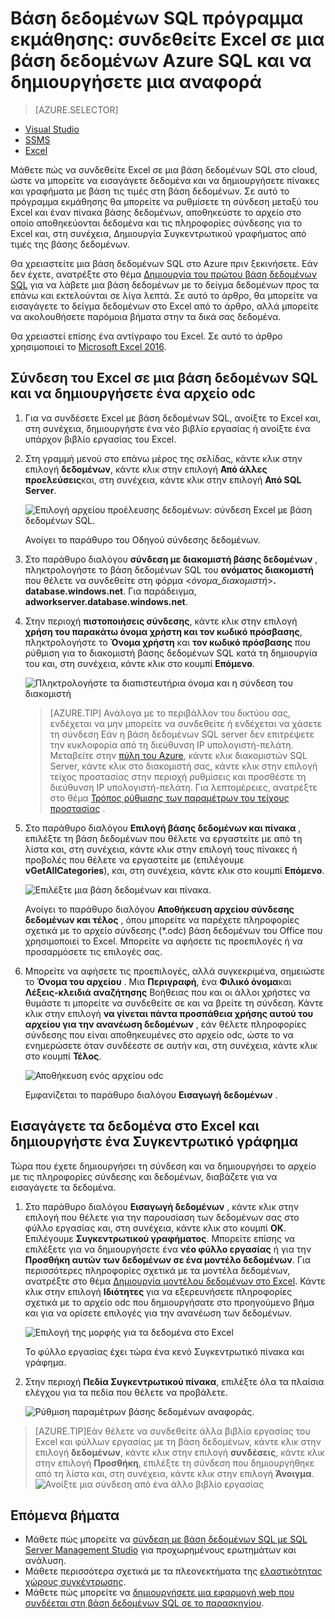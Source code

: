 <properties
    pageTitle="Σύνδεση του Excel με βάση δεδομένων SQL | Microsoft Azure"
    description="Μάθετε τον τρόπο σύνδεσης του Microsoft Excel με βάση δεδομένων Azure SQL στο cloud. Εισαγωγή δεδομένων στο Excel για τη δημιουργία αναφορών και δεδομένων Εξερεύνηση."
    services="sql-database"
    keywords="σύνδεση του excel σε sql, να εισαγάγετε δεδομένα στο excel"
    documentationCenter=""
    authors="joseidz"
    manager="jhubbard"
    editor=""/>


<tags
    ms.service="sql-database"
    ms.workload="data-management"
    ms.tgt_pltfrm="na"
    ms.devlang="na"
    ms.topic="get-started-article"
    ms.date="07/05/2016"
    ms.author="joseidz"/>


# <a name="sql-database-tutorial-connect-excel-to-an-azure-sql-database-and-create-a-report"></a>Βάση δεδομένων SQL πρόγραμμα εκμάθησης: συνδεθείτε Excel σε μια βάση δεδομένων Azure SQL και να δημιουργήσετε μια αναφορά

> [AZURE.SELECTOR]
- [Visual Studio](sql-database-connect-query.md)
- [SSMS](sql-database-connect-query-ssms.md)
- [Excel](sql-database-connect-excel.md)

Μάθετε πώς να συνδεθείτε Excel σε μια βάση δεδομένων SQL στο cloud, ώστε να μπορείτε να εισαγάγετε δεδομένα και να δημιουργήσετε πίνακες και γραφήματα με βάση τις τιμές στη βάση δεδομένων. Σε αυτό το πρόγραμμα εκμάθησης θα μπορείτε να ρυθμίσετε τη σύνδεση μεταξύ του Excel και έναν πίνακα βάσης δεδομένων, αποθηκεύστε το αρχείο στο οποίο αποθηκεύονται δεδομένα και τις πληροφορίες σύνδεσης για το Excel και, στη συνέχεια, Δημιουργία Συγκεντρωτικού γραφήματος από τιμές της βάσης δεδομένων.

Θα χρειαστείτε μια βάση δεδομένων SQL στο Azure πριν ξεκινήσετε. Εάν δεν έχετε, ανατρέξτε στο θέμα [Δημιουργία του πρώτου βάση δεδομένων SQL](sql-database-get-started.md) για να λάβετε μια βάση δεδομένων με το δείγμα δεδομένων προς τα επάνω και εκτελούνται σε λίγα λεπτά. Σε αυτό το άρθρο, θα μπορείτε να εισαγάγετε το δείγμα δεδομένων στο Excel από το άρθρο, αλλά μπορείτε να ακολουθήσετε παρόμοια βήματα στην τα δικά σας δεδομένα.

Θα χρειαστεί επίσης ένα αντίγραφο του Excel. Σε αυτό το άρθρο χρησιμοποιεί το [Microsoft Excel 2016](https://products.office.com/en-US/).

## <a name="connect-excel-to-a-sql-database-and-create-an-odc-file"></a>Σύνδεση του Excel σε μια βάση δεδομένων SQL και να δημιουργήσετε ένα αρχείο odc

1.  Για να συνδέσετε Excel με βάση δεδομένων SQL, ανοίξτε το Excel και, στη συνέχεια, δημιουργήστε ένα νέο βιβλίο εργασίας ή ανοίξτε ένα υπάρχον βιβλίο εργασίας του Excel.

2.  Στη γραμμή μενού στο επάνω μέρος της σελίδας, κάντε κλικ στην επιλογή **δεδομένων**, κάντε κλικ στην επιλογή **Από άλλες προελεύσεις**και, στη συνέχεια, κάντε κλικ στην επιλογή **Από SQL Server**.

    ![Επιλογή αρχείου προέλευσης δεδομένων: σύνδεση Excel με βάση δεδομένων SQL.](./media/sql-database-connect-excel/excel_data_source.png)

    Ανοίγει το παράθυρο του Οδηγού σύνδεσης δεδομένων.

3.  Στο παράθυρο διαλόγου **σύνδεση με διακομιστή βάσης δεδομένων** , πληκτρολογήστε το βάση δεδομένων SQL του **ονόματος διακομιστή** που θέλετε να συνδεθείτε στη φόρμα <*όνομα_διακομιστή*>**. database.windows.net**. Για παράδειγμα, **adworkserver.database.windows.net**.

4.  Στην περιοχή **πιστοποιήσεις σύνδεσης**, κάντε κλικ στην επιλογή **χρήση του παρακάτω όνομα χρήστη και τον κωδικό πρόσβασης**, πληκτρολογήστε το **Όνομα χρήστη** και **τον κωδικό πρόσβασης** που ρύθμιση για το διακομιστή βάσης δεδομένων SQL κατά τη δημιουργία του και, στη συνέχεια, κάντε κλικ στο κουμπί **Επόμενο**.

    ![Πληκτρολογήστε τα διαπιστευτήρια όνομα και η σύνδεση του διακομιστή](./media/sql-database-connect-excel/connect-to-server.png)

    > [AZURE.TIP] Ανάλογα με το περιβάλλον του δικτύου σας, ενδέχεται να μην μπορείτε να συνδεθείτε ή ενδέχεται να χάσετε τη σύνδεση Εάν η βάση δεδομένων SQL server δεν επιτρέψετε την κυκλοφορία από τη διεύθυνση IP υπολογιστή-πελάτη. Μεταβείτε στην [πύλη του Azure](https://portal.azure.com/), κάντε κλικ διακομιστών SQL Server, κάντε κλικ στο διακομιστή σας, κάντε κλικ στην επιλογή τείχος προστασίας στην περιοχή ρυθμίσεις και προσθέστε τη διεύθυνση IP υπολογιστή-πελάτη. Για λεπτομέρειες, ανατρέξτε στο θέμα [Τρόπος ρύθμισης των παραμέτρων του τείχους προστασίας](sql-database-configure-firewall-settings.md) .

5. Στο παράθυρο διαλόγου **Επιλογή βάσης δεδομένων και πίνακα** , επιλέξτε τη βάση δεδομένων που θέλετε να εργαστείτε με από τη λίστα και, στη συνέχεια, κάντε κλικ στην επιλογή τους πίνακες ή προβολές που θέλετε να εργαστείτε με (επιλέγουμε **vGetAllCategories**), και, στη συνέχεια, κάντε κλικ στο κουμπί **Επόμενο**.

    ![Επιλέξτε μια βάση δεδομένων και πίνακα.](./media/sql-database-connect-excel/select-database-and-table.png)

    Ανοίγει το παράθυρο διαλόγου **Αποθήκευση αρχείου σύνδεσης δεδομένων και τέλος** , όπου μπορείτε να παρέχετε πληροφορίες σχετικά με το αρχείο σύνδεσης (*.odc) βάση δεδομένων του Office που χρησιμοποιεί το Excel. Μπορείτε να αφήσετε τις προεπιλογές ή να προσαρμόσετε τις επιλογές σας.

6. Μπορείτε να αφήσετε τις προεπιλογές, αλλά συγκεκριμένα, σημειώστε το **Όνομα του αρχείου** . Μια **Περιγραφή**, ένα **Φιλικό όνομα**και **Λέξεις-κλειδιά αναζήτησης** Βοήθειας που και οι άλλοι χρήστες να θυμάστε τι μπορείτε να συνδεθείτε σε και να βρείτε τη σύνδεση. Κάντε κλικ στην επιλογή **να γίνεται πάντα προσπάθεια χρήσης αυτού του αρχείου για την ανανέωση δεδομένων** , εάν θέλετε πληροφορίες σύνδεσης που είναι αποθηκευμένες στο αρχείο odc, ώστε το να ενημερώσετε όταν συνδέεστε σε αυτήν και, στη συνέχεια, κάντε κλικ στο κουμπί **Τέλος**.

    ![Αποθήκευση ενός αρχείου odc](./media/sql-database-connect-excel/save-odc-file.png)

    Εμφανίζεται το παράθυρο διαλόγου **Εισαγωγή δεδομένων** .

## <a name="import-the-data-into-excel-and-create-a-pivot-chart"></a>Εισαγάγετε τα δεδομένα στο Excel και δημιουργήστε ένα Συγκεντρωτικό γράφημα
Τώρα που έχετε δημιουργήσει τη σύνδεση και να δημιουργήσει το αρχείο με τις πληροφορίες σύνδεσης και δεδομένων, διαβάζετε για να εισαγάγετε τα δεδομένα.

1. Στο παράθυρο διαλόγου **Εισαγωγή δεδομένων** , κάντε κλικ στην επιλογή που θέλετε για την παρουσίαση των δεδομένων σας στο φύλλο εργασίας και, στη συνέχεια, κάντε κλικ στο κουμπί **OK**. Επιλέγουμε **Συγκεντρωτικού γραφήματος**. Μπορείτε επίσης να επιλέξετε για να δημιουργήσετε ένα **νέο φύλλο εργασίας** ή για την **Προσθήκη αυτών των δεδομένων σε ένα μοντέλο δεδομένων**. Για περισσότερες πληροφορίες σχετικά με τα μοντέλα δεδομένων, ανατρέξτε στο θέμα [Δημιουργία μοντέλου δεδομένων στο Excel](https://support.office.com/article/Create-a-Data-Model-in-Excel-87E7A54C-87DC-488E-9410-5C75DBCB0F7B). Κάντε κλικ στην επιλογή **Ιδιότητες** για να εξερευνήσετε πληροφορίες σχετικά με το αρχείο odc που δημιουργήσατε στο προηγούμενο βήμα και για να ορίσετε επιλογές για την ανανέωση των δεδομένων.

    ![Επιλογή της μορφής για τα δεδομένα στο Excel](./media/sql-database-connect-excel/import-data.png)

    Το φύλλο εργασίας έχει τώρα ένα κενό Συγκεντρωτικό πίνακα και γράφημα.

8. Στην περιοχή **Πεδία Συγκεντρωτικού πίνακα**, επιλέξτε όλα τα πλαίσια ελέγχου για τα πεδία που θέλετε να προβάλετε.

    ![Ρύθμιση παραμέτρων βάσης δεδομένων αναφοράς.](./media/sql-database-connect-excel/power-pivot-results.png)

> [AZURE.TIP]Εάν θέλετε να συνδεθείτε άλλα βιβλία εργασίας του Excel και φύλλων εργασίας με τη βάση δεδομένων, κάντε κλικ στην επιλογή **δεδομένων**, κάντε κλικ στην επιλογή **συνδέσεις**, κάντε κλικ στην επιλογή **Προσθήκη**, επιλέξτε τη σύνδεση που δημιουργήθηκε από τη λίστα και, στη συνέχεια, κάντε κλικ στην επιλογή **Άνοιγμα**.
> ![Ανοίξτε μια σύνδεση από ένα άλλο βιβλίο εργασίας](./media/sql-database-connect-excel/open-from-another-workbook.png)

## <a name="next-steps"></a>Επόμενα βήματα

- Μάθετε πώς μπορείτε να [σύνδεση με βάση δεδομένων SQL με SQL Server Management Studio](sql-database-connect-query-ssms.md) για προχωρημένους ερωτημάτων και ανάλυση.
- Μάθετε περισσότερα σχετικά με τα πλεονεκτήματα της [ελαστικότητας χώρους συγκέντρωσης](sql-database-elastic-pool.md).
- Μάθετε πώς μπορείτε να [δημιουργήσετε μια εφαρμογή web που συνδέεται στη βάση δεδομένων SQL σε το παρασκηνίου](../app-service-web/web-sites-dotnet-deploy-aspnet-mvc-app-membership-oauth-sql-database.md).

